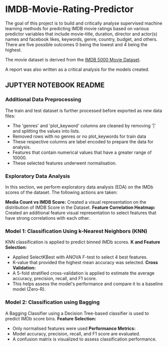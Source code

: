 # IMDB-Movie-Rating-Predictor

The goal of this project is to build and critically analyse supervised machine learning methods for predicting IMDB movie ratings based on various predictor variables that include movie-title, duration, director and actor(s) names and facebook likes, keywords, genre, country, budget, and others. There are five possible outcomes 0 being the lowest and 4 being the highest.

The movie dataset is derived from the [IMDB 5000 Movie Dataset](https://www.kaggle.com/datasets/carolzhangdc/imdb-5000-movie-dataset "IMDB 5000 Movie Dataset").

A report was also written as a critical analysis for the models created.

## JUPTYER NOTEBOOK README

### Additional Data Preprocessing
The train and test dataset is further processed before exported as new
data files:
- The 'genres' and 'plot_keyword' columns are cleaned by removing '|' and
splitting the values into lists.
- Removed rows with no genres or no plot_keywords for train data
- These respective columns are label encoded to prepare the data for analysis.
- Features that contain numerical values that have a greater range of 10000.
- These selected features underwent normalisation.

### Exploratory Data Analysis 

In this section, we perform exploratory data analysis (EDA) on the IMDb
scores of the dataset. The following actions are taken:

**Media Count vs IMDB Score:**
Created a visual representation on the distribution of IMDB Score in the Dataset.
**Feature Correlation Heatmap:**
Created an additional feature visual representation to select features that have strong correlations with each other.
 
### Model 1: Classification Using k-Nearest Neighbors (KNN)
KNN classification is applied to predict binned IMDb scores.
**K and Feature Selection:**
- Applied SelectKBest with ANOVA F-test to select 4 best features.
- K-value that provided the highest mean accuracy was selected.
**Cross Validation:**
- A 5-fold stratified cross-validation is applied to estimate the average accuracy, precision, recall, and F1 score.
- This helps assess the model's performance and compare it to a baseline model (Zero-R).

### Model 2: Classification using Bagging
A Bagging Classifier using a Decision Tree-based classifier is used to predict IMDb score bins.
**Feature Selection:**
- Only normalised features were used
**Performance Metrics:**
- Model accuracy, precision, recall, and F1 score are evaluated.
- A confusion matrix is visualized to assess classification performance.

